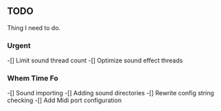 ## TODO

Thing I need to do.

### Urgent

-[] Limit sound thread count
-[] Optimize sound effect threads

### Whem Time Fo

-[] Sound importing
-[] Adding sound directories
-[] Rewrite config string checking
-[] Add Midi port configuration
